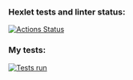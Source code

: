 ### Hexlet tests and linter status:
[![Actions Status](https://github.com/garozaev/frontend-project-46/actions/workflows/hexlet-check.yml/badge.svg)](https://github.com/garozaev/frontend-project-46/actions)
### My tests:
[![Tests run](https://github.com/garozaev/frontend-project-46/actions/workflows/tests-run.yml/badge.svg)](https://github.com/garozaev/frontend-project-46/actions)